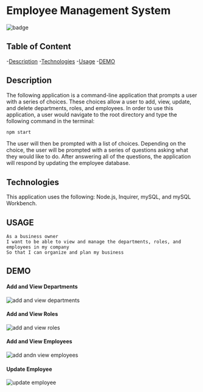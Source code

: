 # Employee Management System

![badge](https://img.shields.io/badge/License-None-blue.svg)

  ## Table of Content
  -[Description](#description)
  -[Technologies](#technologies)
  -[Usage](#usage)
  -[DEMO](#demo)

## Description
The following application is a command-line application that prompts a user with a series of choices. These choices allow a user to add, view, update, and delete
departments, roles, and employees. In order to use this application, a user would navigate to the root directory and type the following command in the terminal:

```sh
npm start
```

The user will then be prompted with a list of choices.  Depending on the choice, the user will be prompted with a series of questions asking what they would like to do.  After answering all of the questions, the application will respond by updating the employee database.

## Technologies
This application uses the following: Node.js, Inquirer, mySQL, and mySQL Workbench.

## USAGE
```
As a business owner
I want to be able to view and manage the departments, roles, and employees in my company
So that I can organize and plan my business
```

## DEMO

#### Add and View Departments
![add and view departments](/Assets/add_department.gif)  

#### Add and View Roles
![add and view roles](/Assets/add_role.gif)  

#### Add and View Employees
![add andn view employees](/Assets/add_employee.gif)  

#### Update Employee
![update employee](/Assets/update_role.gif) 
